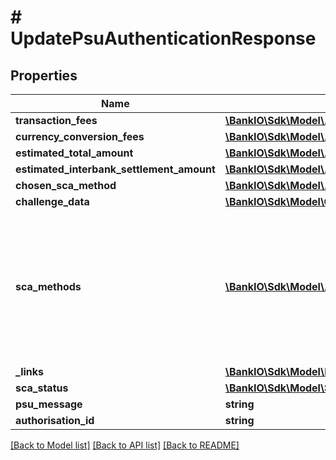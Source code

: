 # # UpdatePsuAuthenticationResponse

## Properties

Name | Type | Description | Notes
------------ | ------------- | ------------- | -------------
**transaction_fees** | [**\BankIO\Sdk\Model\Amount**](Amount.md) |  | [optional] 
**currency_conversion_fees** | [**\BankIO\Sdk\Model\Amount**](Amount.md) |  | [optional] 
**estimated_total_amount** | [**\BankIO\Sdk\Model\Amount**](Amount.md) |  | [optional] 
**estimated_interbank_settlement_amount** | [**\BankIO\Sdk\Model\Amount**](Amount.md) |  | [optional] 
**chosen_sca_method** | [**\BankIO\Sdk\Model\AuthenticationObject**](AuthenticationObject.md) |  | [optional] 
**challenge_data** | [**\BankIO\Sdk\Model\ChallengeData**](ChallengeData.md) |  | [optional] 
**sca_methods** | [**\BankIO\Sdk\Model\AuthenticationObject[]**](AuthenticationObject.md) | This data element might be contained, if SCA is required and if the PSU has a choice between different authentication methods.  Depending on the risk management of the ASPSP this choice might be offered before or after the PSU has been identified with the first relevant factor, or if an access token is transported.  If this data element is contained, then there is also a hyperlink of type &#39;startAuthorisationWithAuthenticationMethodSelection&#39; contained in the response body.  These methods shall be presented towards the PSU for selection by the TPP. | [optional] 
**_links** | [**\BankIO\Sdk\Model\LinksUpdatePsuAuthentication**](LinksUpdatePsuAuthentication.md) |  | [optional] 
**sca_status** | [**\BankIO\Sdk\Model\ScaStatus**](ScaStatus.md) |  | 
**psu_message** | **string** | Text to be displayed to the PSU. | [optional] 
**authorisation_id** | **string** | Resource identification of the related SCA. | [optional] 

[[Back to Model list]](../../README.md#documentation-for-models) [[Back to API list]](../../README.md#documentation-for-api-endpoints) [[Back to README]](../../README.md)


